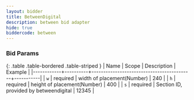 ```yaml
---
layout: bidder
title: BetweenDigital
description: between bid adapter
hide: true
biddercode: between
---
```


### Bid Params

{: .table .table-bordered .table-striped }
| Name       | Scope    | Description                               | Example   |
|------------+----------+-------------------------------------------+-----------|
| `w`        | required | width of placement(Number)                | 240       |
| `h`        | required | height of placement(Number)               | 400       |
| `s`        | required | Section ID, provided by betweendigital    | 12345     |
